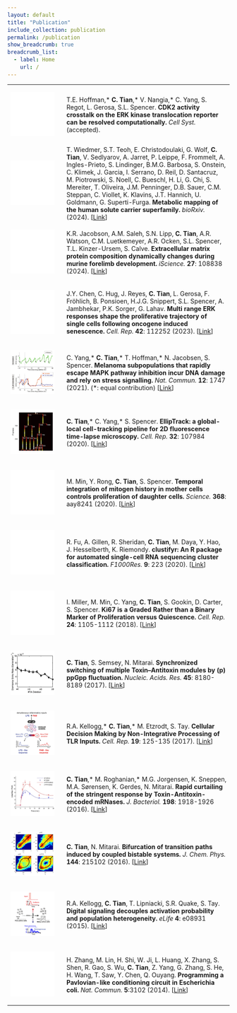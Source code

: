 ```yaml
---
layout: default
title: "Publication"
include_collection: publication
permalink: /publication
show_breadcrumb: true
breadcrumb_list:
  - label: Home
    url: /
---
```


<div id="main">
<table><tbody>
  <tr>
    <td style="width:100px"><p>
      <img src="../images/publication/no_image.png" style="max-width:100%;">
    </p></td> 
    <td style="padding-left:20px">
      T.E. Hoffman,* <strong>C. Tian</strong>,* V. Nangia,* C. Yang, S. Regot, L. Gerosa, S.L. Spencer.
      <strong>CDK2 activity crosstalk on the ERK kinase translocation reporter can be resolved computationally.</strong>
      <em>Cell Syst.</em> (accepted).
    </td>
  </tr>  <tr>
    <td style="width:100px"><p>
      <img src="../images/publication/no_image.png" style="max-width:100%;">
    </p></td> 
    <td style="padding-left:20px">
      T. Wiedmer, S.T. Teoh, E. Christodoulaki, G. Wolf, <strong>C. Tian</strong>, V. Sedlyarov, A. Jarret, P. Leippe, F. Frommelt, A. Ingles-Prieto, S. Lindinger, B.M.G. Barbosa, S. Onstein, C. Klimek, J. Garcia, I. Serrano, D. Reil, D. Santacruz, M. Piotrowski, S. Noell, C. Bueschl, H. Li, G. Chi, S. Mereiter, T. Oliveira, J.M. Penninger, D.B. Sauer, C.M. Steppan, C. Viollet, K. Klavins, J.T. Hannich, U. Goldmann, G. Superti-Furga.
      <strong>Metabolic mapping of the human solute carrier superfamily.</strong>
      <em>bioRxiv.</em> (2024).
      [<a href="https://doi.org/10.1101/2024.09.23.614124">Link</a>]
    </td>
  </tr>
  <tr>
    <td style="width:100px"><p>
      <img src="../images/publication/no_image.png" style="max-width:100%;">
    </p></td> 
    <td style="padding-left:20px">
      K.R. Jacobson, A.M. Saleh, S.N. Lipp, <strong>C. Tian</strong>, A.R. Watson, C.M. Luetkemeyer, A.R. Ocken, S.L. Spencer, T.L. Kinzer-Ursem, S. Calve.
      <strong>Extracellular matrix protein composition dynamically changes during murine forelimb development.</strong>
      <em>iScience.</em> <strong>27</strong>: 108838 (2024).
      [<a href="https://doi.org/10.1016/j.isci.2024.108838">Link</a>]
    </td>
  </tr>
  <tr>
    <td style="width:100px"><p>
      <img src="../images/publication/no_image.png" style="max-width:100%;">
    </p></td> 
    <td style="padding-left:20px">
      J.Y. Chen, C. Hug, J. Reyes, <strong>C. Tian</strong>, L. Gerosa, F. Fr&#246;hlich, B. Ponsioen, H.J.G. Snippert, S.L. Spencer, A. Jambhekar, P.K. Sorger, G. Lahav. 
      <strong>Multi range ERK responses shape the proliferative trajectory of single cells following oncogene induced senescence.</strong> 
      <em>Cell. Rep.</em> <strong>42</strong>: 112252 (2023). 
      [<a href="https://doi.org/10.1016/j.celrep.2023.112252">Link</a>]
    </td>
  </tr>
  <tr>
    <td style="width:100px"><p>
      <a href="https://doi.org/10.1038/s41467-021-21549-x">
        <img src="../images/publication/NatComms2021.png" style="max-width:100%;">
      </a>  
    </p></td> 
    <td style="padding-left:20px">
      C. Yang,* <strong>C. Tian</strong>,* T. Hoffman,* N. Jacobsen, S. Spencer. 
      <strong>Melanoma subpopulations that rapidly escape MAPK pathway inhibition incur DNA damage and rely on stress signalling.</strong> 
      <em>Nat. Commun.</em> <strong>12</strong>: 1747 (2021). (*: equal contribution) 
      [<a href="https://doi.org/10.1038/s41467-021-21549-x">Link</a>]
    </td>
  </tr>
  <tr>
    <td style="width:100px"><p>
      <a href="https://doi.org/10.1016/j.celrep.2020.107984">
        <img src="../images/publication/CellReport2020.png" style="max-width:100%;">
      </a>  
    </p></td> 
    <td style="padding-left:20px">
      <strong>C. Tian</strong>,* C. Yang,* S. Spencer. 
      <strong>EllipTrack: a global-local cell-tracking pipeline for 2D fluorescence time-lapse microscopy.</strong> 
      <em>Cell. Rep.</em> <strong>32</strong>: 107984 (2020). 
      [<a href="https://doi.org/10.1016/j.celrep.2020.107984">Link</a>]
    </td>
  </tr>
  <tr>
    <td style="width:100px"><p>
      <img src="../images/publication/no_image.png" style="max-width:100%;">
    </p></td> 
    <td style="padding-left:20px">
      M. Min, Y. Rong, <strong>C. Tian</strong>, S. Spencer. 
      <strong>Temporal integration of mitogen history in mother cells controls proliferation of daughter cells.</strong> 
      <em>Science.</em> <strong>368</strong>: aay8241 (2020). 
      [<a href="https://doi.org/10.1126/science.aay8241">Link</a>]
    </td>
  </tr>
  <tr>
    <td style="width:100px"><p>
      <img src="../images/publication/no_image.png" style="max-width:100%;">
    </p></td> 
    <td style="padding-left:20px">
      R. Fu, A. Gillen, R. Sheridan, <strong>C. Tian</strong>, M. Daya, Y. Hao, J. Hesselberth, K. Riemondy. 
      <strong>clustifyr: An R package for automated single-cell RNA sequencing cluster classification.</strong> 
      <em>F1000Res.</em> <strong>9</strong>: 223 (2020). 
      [<a href="https://doi.org/10.12688/f1000research.22969.2">Link</a>]
    </td>
  </tr>
  <tr>
    <td style="width:100px"><p>
      <img src="../images/publication/no_image.png" style="max-width:100%;">
    </p></td> 
    <td style="padding-left:20px">
      I. Miller, M. Min, C. Yang, <strong>C. Tian</strong>, S. Gookin, D. Carter, S. Spencer. 
      <strong>Ki67 is a Graded Rather than a Binary Marker of Proliferation versus Quiescence.</strong> 
      <em>Cell. Rep.</em> <strong>24</strong>: 1105-1112 (2018). 
      [<a href="https://doi.org/10.1016/j.celrep.2018.06.110">Link</a>]
    </td>
  </tr>
  <tr>
    <td style="width:100px"><p>
      <a href="https://doi.org/10.1093/nar/gkx552">
        <img src="../images/publication/NAR2017.png" style="max-width:100%;">
      </a>  
    </p></td> 
    <td style="padding-left:20px">
      <strong>C. Tian</strong>, S. Semsey, N. Mitarai. 
      <strong>Synchronized switching of multiple Toxin–Antitoxin modules by (p) ppGpp fluctuation.</strong> 
      <em>Nucleic. Acids. Res.</em> <strong>45</strong>: 8180-8189 (2017). 
      [<a href="https://doi.org/10.1093/nar/gkx552">Link</a>]
    </td>
  </tr>
  <tr>
    <td style="width:100px"><p>
      <a href="https://doi.org/10.1016/j.celrep.2017.03.027">
        <img src="../images/publication/CellReport2017.png" style="max-width:100%;">
      </a>
    </p></td> 
    <td style="padding-left:20px">
      R.A. Kellogg,* <strong>C. Tian</strong>,* M. Etzrodt, S. Tay. 
      <strong>Cellular Decision Making by Non-Integrative Processing of TLR Inputs.</strong> 
      <em>Cell. Rep.</em> <strong>19</strong>: 125-135 (2017). 
      [<a href="https://doi.org/10.1016/j.celrep.2017.03.027">Link</a>]
    </td>
  </tr>
  <tr>
    <td style="width:100px"><p>
      <a href="https://doi.org/10.1128/jb.00062-16">
        <img src="../images/publication/JBact2016.png" style="max-width:100%;">
      </a> 
    </p></td> 
    <td style="padding-left:20px">
      <strong>C. Tian</strong>,* M. Roghanian,* M.G. Jorgensen, K. Sneppen, M.A. S&#248;rensen, K. Gerdes, N. Mitarai. 
      <strong>Rapid curtailing of the stringent response by Toxin-Antitoxin-encoded mRNases.</strong> 
      <em>J. Bacteriol.</em> <strong>198</strong>: 1918-1926 (2016). 
      [<a href="https://doi.org/10.1128/jb.00062-16">Link</a>]
    </td>
  </tr>
  <tr>
    <td style="width:100px"><p>
      <a href="https://doi.org/10.1063/1.4953242">
        <img src="../images/publication/JChemPhys2016.png" style="max-width:100%;">
      </a> 
    </p></td> 
    <td style="padding-left:20px">
      <strong>C. Tian</strong>, N. Mitarai. 
      <strong>Bifurcation of transition paths induced by coupled bistable systems.</strong> 
      <em>J. Chem. Phys.</em> <strong>144</strong>: 215102 (2016). 
      [<a href="https://doi.org/10.1063/1.4953242">Link</a>]
    </td>
  </tr>
  <tr>
    <td style="width:100px"><p>
      <a href="https://doi.org/10.7554/elife.08931">
        <img src="../images/publication/eLife2015.png" style="max-width:100%;">
      </a>  
    </p></td> 
    <td style="padding-left:20px">
      R.A. Kellogg, <strong>C. Tian</strong>, T. Lipniacki, S.R. Quake, S. Tay. 
      <strong>Digital signaling decouples activation probability and population heterogeneity.</strong> 
      <em>eLife</em> <strong>4</strong>: e08931 (2015). 
      [<a href="https://doi.org/10.7554/elife.08931">Link</a>]
    </td>
  </tr>
  <tr>
    <td style="width:100px"><p>
      <img src="../images/publication/no_image.png" style="max-width:100%;">
    </p></td> 
    <td style="padding-left:20px">
      H. Zhang, M. Lin, H. Shi, W. Ji, L. Huang, X. Zhang, S. Shen, R. Gao, S. Wu, <strong>C. Tian</strong>, Z. Yang, G. Zhang, S. He, H. Wang, T. Saw, Y. Chen, Q. Ouyang. 
      <strong>Programming a Pavlovian-like conditioning circuit in Escherichia coli.</strong> 
      <em>Nat. Commun.</em> <strong>5</strong>:3102 (2014). 
      [<a href="https://doi.org/10.1038/ncomms4102">Link</a>]
    </td>
  </tr>
</tbody></table>
</div>